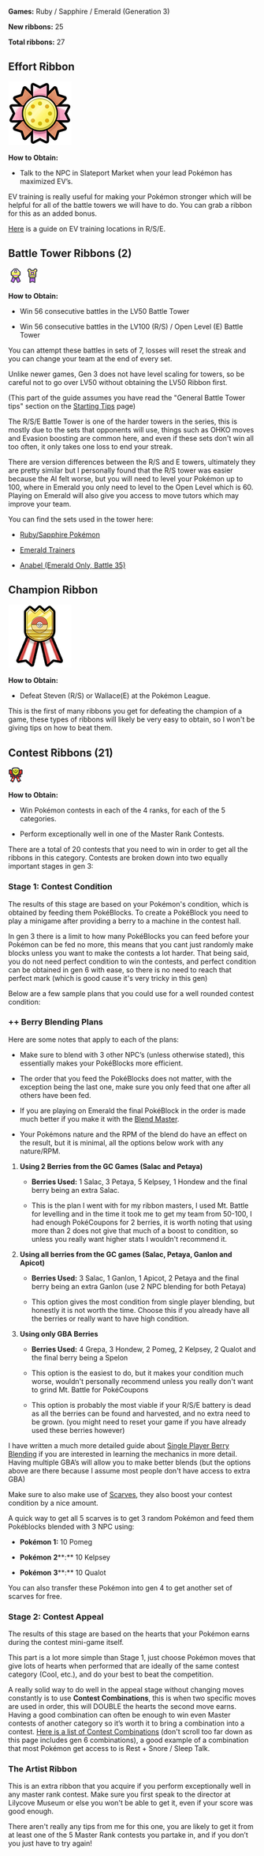 **Games:** Ruby / Sapphire / Emerald (Generation 3)

**New ribbons:** 25

**Total ribbons:** 27

## Effort Ribbon

![](../pokemonimages/effortribbon.png)

**How to Obtain:**

-   Talk to the NPC in Slateport Market when your lead Pokémon has maximized EV’s.


EV training is really useful for making your Pokémon stronger which will be helpful for all of the battle towers we will have to do. You can grab a ribbon for this as an added bonus.

[Here](https://www.google.com/url?q=https%3A%2F%2Fmarriland.com%2Fguides%2Fev-training%2Fruby-sapphire-emerald%2F&sa=D&sntz=1&usg=AOvVaw3f3iyYTTSjtOAkaCdHi61e) is a guide on EV training locations in R/S/E.

## Battle Tower Ribbons (2)

![](../pokemonimages/battletownerribbons.png)
![](../pokemonimages/battletownerribbons-2.png)


**How to Obtain:**

-   Win 56 consecutive battles in the LV50 Battle Tower

-   Win 56 consecutive battles in the LV100 (R/S) / Open Level (E) Battle Tower


You can attempt these battles in sets of 7, losses will reset the streak and you can change your team at the end of every set.

Unlike newer games, Gen 3 does not have level scaling for towers, so be careful not to go over LV50 without obtaining the LV50 Ribbon first.

(This part of the guide assumes you have read the "General Battle Tower tips" section on the [Starting Tips](https://sites.google.com/view/athis-ribbon-handbook/home/starting-tips) page)

The R/S/E Battle Tower is one of the harder towers in the series, this is mostly due to the sets that opponents will use, things such as OHKO moves and Evasion boosting are common here, and even if these sets don't win all too often, it only takes one loss to end your streak.

There are version differences between the R/S and E towers, ultimately they are pretty similar but I personally found that the R/S tower was easier because the AI felt worse, but you will need to level your Pokémon up to 100, where in Emerald you only need to level to the Open Level which is 60. Playing on Emerald will also give you access to move tutors which may improve your team.

You can find the sets used in the tower here:

-   [Ruby/Sapphire Pok](https://www.google.com/url?q=https%3A%2F%2Fbulbapedia.bulbagarden.net%2Fwiki%2FList_of_Battle_Tower_Pok%25C3%25A9mon_%28Generation_III%29&sa=D&sntz=1&usg=AOvVaw2cK2Kj0TgQ7Ylf7Ct1ZqW2)[émon](https://www.google.com/url?q=https%3A%2F%2Fbulbapedia.bulbagarden.net%2Fwiki%2FList_of_Battle_Tower_Pok%25C3%25A9mon_%28Generation_III%29&sa=D&sntz=1&usg=AOvVaw2cK2Kj0TgQ7Ylf7Ct1ZqW2)

-   [Emerald Trainers](https://www.google.com/url?q=https%3A%2F%2Fbulbapedia.bulbagarden.net%2Fwiki%2FList_of_Battle_Frontier_Trainers_%28Generation_III%29&sa=D&sntz=1&usg=AOvVaw290-81j4-y-HIPQBGcPJvJ)

-   [Anabel (Emerald Only, Battle 35)](https://www.google.com/url?q=https%3A%2F%2Fbulbapedia.bulbagarden.net%2Fwiki%2FBattle_Tower_%28Generation_III%29%23Salon_Maiden&sa=D&sntz=1&usg=AOvVaw1CPltkwb55fEa8oCxpwN9Q)


## Champion Ribbon

![](../pokemonimages/championribbon.png)

**How to Obtain:**

-   Defeat Steven (R/S) or Wallace(E) at the Pokémon League.


This is the first of many ribbons you get for defeating the champion of a game, these types of ribbons will likely be very easy to obtain, so I won't be giving tips on how to beat them.


## Contest Ribbons (21)

![](../pokemonimages/contestribbons.png)

**How to Obtain:**

-   Win Pokémon contests in each of the 4 ranks, for each of the 5 categories.

-   Perform exceptionally well in one of the Master Rank Contests.


There are a total of 20 contests that you need to win in order to get all the ribbons in this category. Contests are broken down into two equally important stages in gen 3:

### Stage 1: Contest Condition

The results of this stage are based on your Pokémon's condition, which is obtained by feeding them PokéBlocks. To create a PokéBlock you need to play a minigame after providing a berry to a machine in the contest hall.

In gen 3 there is a limit to how many PokéBlocks you can feed before your Pokémon can be fed no more, this means that you cant just randomly make blocks unless you want to make the contests a lot harder. That being said, you do not need perfect condition to win the contests, and perfect condition can be obtained in gen 6 with ease, so there is no need to reach that perfect mark (which is good cause it's very tricky in this gen)

Below are a few sample plans that you could use for a well rounded contest condition:

### ++ Berry Blending Plans

Here are some notes that apply to each of the plans:

-   Make sure to blend with 3 other NPC’s (unless otherwise stated), this essentially makes your PokéBlocks more efficient.

-   The order that you feed the PokéBlocks does not matter, with the exception being the last one, make sure you only feed that one after all others have been fed.

-   If you are playing on Emerald the final PokéBlock in the order is made much better if you make it with the [Blend Master](https://www.google.com/url?q=https%3A%2F%2Fbulbapedia.bulbagarden.net%2Fwiki%2FBlend_Master&sa=D&sntz=1&usg=AOvVaw33tU7arAv0qF8vGG-ooiaV).

-   Your Pokémons nature and the RPM of the blend do have an effect on the result, but it is minimal, all the options below work with any nature/RPM.


1.  **Using 2 Berries from the GC Games (Salac and Petaya)**

    -   **Berries Used:** 1 Salac, 3 Petaya, 5 Kelpsey, 1 Hondew and the final berry being an extra Salac.

    -   This is the plan I went with for my ribbon masters, I used Mt. Battle for levelling and in the time it took me to get my team from 50-100, I had enough PokéCoupons for 2 berries, it is worth noting that using more than 2 does not give that much of a boost to condition, so unless you really want higher stats I wouldn't recommend it.

2.  **Using all berries from the GC games (Salac, Petaya, Ganlon and Apicot)**

    -   **Berries Used:** 3 Salac, 1 Ganlon, 1 Apicot, 2 Petaya and the final berry being an extra Ganlon (use 2 NPC blending for both Petaya)

    -   This option gives the most condition from single player blending, but honestly it is not worth the time. Choose this if you already have all the berries or really want to have high condition.

3.  **Using only GBA Berries**

    -   **Berries Used:** 4 Grepa, 3 Hondew, 2 Pomeg, 2 Kelpsey, 2 Qualot and the final berry being a Spelon

    -   This option is the easiest to do, but it makes your condition much worse, wouldn't personally recommend unless you really don't want to grind Mt. Battle for PokéCoupons

    -   This option is probably the most viable if your R/S/E battery is dead as all the berries can be found and harvested, and no extra need to be grown. (you might need to reset your game if you have already used these berries however)


I have written a much more detailed guide about [](https://docs.google.com/spreadsheets/d/1bHErBCRj-AhkBFBY0dd0xmXY7hvNSbgZk2OAxakNsEI/edit?usp=sharing) [Single Player Berry Blending](https://docs.google.com/spreadsheets/d/1bHErBCRj-AhkBFBY0dd0xmXY7hvNSbgZk2OAxakNsEI/edit?usp=sharing) if you are interested in learning the mechanics in more detail. Having multiple GBA’s will allow you to make better blends (but the options above are there because I assume most people don't have access to extra GBA)

Make sure to also make use of [Scarves](https://www.google.com/url?q=https%3A%2F%2Fbulbapedia.bulbagarden.net%2Fwiki%2FScarf&sa=D&sntz=1&usg=AOvVaw3E84BX5tA-UcqP7vQR3SmK), they also boost your contest condition by a nice amount.

A quick way to get all 5 scarves is to get 3 random Pokémon and feed them Pokéblocks blended with 3 NPC using:

-   **Pokémon 1:** 10 Pomeg

-   **Pok****é****mon** **2****:** 10 Kelpsey

-   **Pok****é****mon** **3****:** 10 Qualot


You can also transfer these Pokémon into gen 4 to get another set of scarves for free.

### Stage 2: Contest Appeal

The results of this stage are based on the hearts that your Pokémon earns during the contest mini-game itself.

This part is a lot more simple than Stage 1, just choose Pokémon moves that give lots of hearts when performed that are ideally of the same contest category (Cool, etc.), and do your best to beat the competition.

A really solid way to do well in the appeal stage without changing moves constantly is to use **Contest Combinations**, this is when two specific moves are used in order, this will DOUBLE the hearts the second move earns. Having a good combination can often be enough to win even Master contests of another category so it’s worth it to bring a combination into a contest. [](https://www.google.com/url?q=https%3A%2F%2Fbulbapedia.bulbagarden.net%2Fwiki%2FContest_combination&sa=D&sntz=1&usg=AOvVaw3EJolII5_QY72fJvbQ_Wyy) [Here is a list of Contest Combinations](https://www.google.com/url?q=https%3A%2F%2Fbulbapedia.bulbagarden.net%2Fwiki%2FContest_combination&sa=D&sntz=1&usg=AOvVaw3EJolII5_QY72fJvbQ_Wyy) (don't scroll too far down as this page includes gen 6 combinations), a good example of a combination that most Pokémon get access to is Rest + Snore / Sleep Talk.

### The Artist Ribbon

This is an extra ribbon that you acquire if you perform exceptionally well in any master rank contest. Make sure you first speak to the director at Lilycove Museum or else you won't be able to get it, even if your score was good enough.

There aren't really any tips from me for this one, you are likely to get it from at least one of the 5 Master Rank contests you partake in, and if you don’t you just have to try again!
